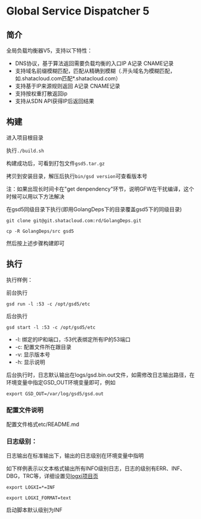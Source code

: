 # Global Service Dispatcher 5
## 简介
全局负载均衡器V5，支持以下特性：

* DNS协议，基于算法返回需要负载均衡的入口IP A记录 CNAME记录
* 支持域名前缀模糊匹配，匹配从精确到模糊（.开头域名为模糊匹配，如.shatacloud.com匹配*.shatacloud.com）
* 支持基于IP来源规则返回 A记录 CNAME记录
* 支持按权重打散返回ip
* 支持从SDN API获得IP后返回结果

## 构建
进入项目根目录

执行`./build.sh`

构建成功后，可看到打包文件`gsd5.tar.gz`

拷贝到安装目录，解压后执行`bin/gsd version`可查看版本号

注：如果出现长时间卡在"get denpendency"环节，说明GFW在干扰编译，这个时候可以用以下方法解决

在gsd5同级目录下执行(即用GolangDeps下的目录覆盖gsd5下的同级目录)

`git clone git@git.shatacloud.com:rd/GolangDeps.git`

`cp -R GolangDeps/src gsd5`

然后按上述步骤构建即可

## 执行
执行样例：

前台执行

`gsd run -l :53 -c /opt/gsd5/etc`

后台执行

`gsd start -l :53 -c /opt/gsd5/etc`

* -l: 绑定的IP和端口，:53代表绑定所有IP的53端口
* -c: 配置文件所在跟目录
* -v: 显示版本号
* -h: 显示说明

后台执行时，日志默认输出在logs/gsd.bin.out文件，如需修改日志输出路径，在环境变量中指定GSD_OUT环境变量即可，例如

`export GSD_OUT=/var/log/gsd5/gsd.out`

### 配置文件说明

配置文件格式etc/README.md

### 日志级别：
日志输出在标准输出下，输出的日志级别在环境变量中指明

如下样例表示以文本格式输出所有INFO级别日志，日志的级别有ERR、INF、DBG，TRC等，详细设置见[logxi项目页](https://www.github.com/mgutz/logxi)

`export LOGXI=*=INF`

`export LOGXI_FORMAT=text`

启动脚本默认级别为INF

